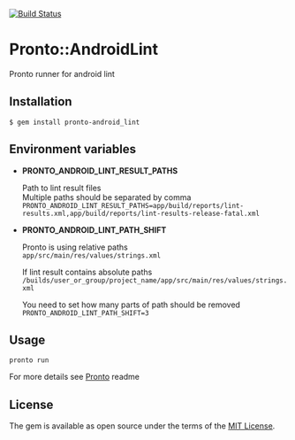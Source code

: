 [![Build Status](https://travis-ci.org/appunite/pronto-android_lint.svg?branch=master)](https://travis-ci.org/appunite/pronto-android_lint)

# Pronto::AndroidLint

Pronto runner for android lint

## Installation

```
$ gem install pronto-android_lint
```

## Environment variables

* **PRONTO_ANDROID_LINT_RESULT_PATHS**

  Path to lint result files<br>
  Multiple paths should be separated by comma<br>
  `PRONTO_ANDROID_LINT_RESULT_PATHS=app/build/reports/lint-results.xml,app/build/reports/lint-results-release-fatal.xml`

* **PRONTO_ANDROID_LINT_PATH_SHIFT**

  Pronto is using relative paths<br>
  `app/src/main/res/values/strings.xml`

  If lint result contains absolute paths<br>
  `/builds/user_or_group/project_name/app/src/main/res/values/strings.xml`

  You need to set how many parts of path should be removed<br>
  `PRONTO_ANDROID_LINT_PATH_SHIFT=3`

## Usage

```
pronto run
```

For more details see [Pronto](https://github.com/prontolabs/pronto) readme

## License

The gem is available as open source under the terms of the [MIT License](http://opensource.org/licenses/MIT).
